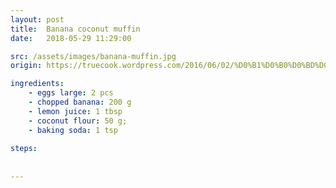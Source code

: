 ```yaml
---
layout: post
title:  Banana coconut muffin
date:   2018-05-29 11:29:00

src: /assets/images/banana-muffin.jpg
origin: https://truecook.wordpress.com/2016/06/02/%D0%B1%D0%B0%D0%BD%D0%B0%D0%BD%D0%BE%D0%B2%D1%8B%D0%B9-%D0%BA%D0%B5%D0%BA%D1%81-%D0%BD%D0%B0-%D0%BA%D0%BE%D0%BA%D0%BE%D1%81%D0%BE%D0%B2%D0%BE%D0%B9-%D0%BC%D1%83%D0%BA%D0%B5-%D0%B1%D0%B5%D0%B7-%D0%B3/

ingredients: 
    - eggs large: 2 pcs
    - chopped banana: 200 g
    - lemon juice: 1 tbsp
    - coconut flour: 50 g;
    - baking soda: 1 tsp
    
steps:
   
 
---
```


